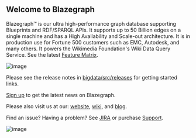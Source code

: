 ## Welcome to Blazegraph

Blazegraph™ is our ultra high-performance graph database supporting Blueprints and RDF/SPARQL APIs. It supports up to 50 Billion edges on a single machine and has a High Availability and Scale-out architecture. It is in production use for Fortune 500 customers such as EMC, Autodesk, and many others.  It powers the Wikimedia Foundation's Wiki Data Query Service.  See the latest [Feature Matrix](http://www.blazegraph.com/blazegraph#FeatureMatrix).

![image](http://www.blazegraph.com/static/images/blazegraph_by_systap.png)

Please see the release notes in [bigdata/src/releases](bigdata/src/releases) for getting started links.

[Sign up](http://eepurl.com/VLpUj) to get the latest news on Blazegraph.

Please also visit us at our: [website](http://www.blazegraph.com), [wiki](https://wiki.blazegraph.com), and [blog](https://wiki.blazegraph.com/).

Find an issue?   Having a problem?  See [JIRA](https://jira.blazegraph.com) or purchase [Support](https://www.blazegraph.com/buy).

![image](http://www.blazegraph.com/static/images/blazegraph_by_systap.png)
